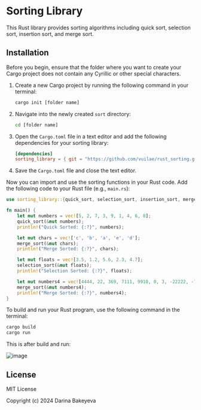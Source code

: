 # Sorting Library

This Rust library provides sorting algorithms including quick sort, selection sort, insertion sort, and merge sort.

## Installation

Before you begin, ensure that the folder where you want to create your Cargo project does not contain any Cyrillic or other special characters.

1. Create a new Cargo project by running the following command in your terminal:

   ```bash
   cargo init [folder name]
   ```

2. Navigate into the newly created `sort` directory:

   ```bash
   cd [folder name]
   ```

3. Open the `Cargo.toml` file in a text editor and add the following dependencies for your sorting library:

   ```toml
   [dependencies]
   sorting_library = { git = "https://github.com/vuilae/rust_sorting.git" }
   ```

4. Save the `Cargo.toml` file and close the text editor.

Now you can import and use the sorting functions in your Rust code. Add the following code to your Rust file (e.g., `main.rs`):
```rust
use sorting_library::{quick_sort, selection_sort, insertion_sort, merge_sort};

fn main() {
    let mut numbers = vec![5, 2, 7, 3, 9, 1, 4, 6, 8];
    quick_sort(&mut numbers);
    println!("Quick Sorted: {:?}", numbers);

    let mut chars = vec!['c', 'b', 'a', 'e', 'd'];
    merge_sort(&mut chars);
    println!("Merge Sorted: {:?}", chars);

    let mut floats = vec![3.5, 1.2, 5.6, 2.3, 4.7];
    selection_sort(&mut floats);
    println!("Selection Sorted: {:?}", floats);

    let mut numbers4 = vec![4444, 22, 369, 7111, 9910, 0, 3, -22222, -77, 554];
    merge_sort(&mut numbers4);
    println!("Merge Sorted: {:?}", numbers4);
}
```

To build and run your Rust program, use the following command in the terminal:
```bash
cargo build
cargo run
```

This is after build and run:

![image](https://github.com/vuilae/bl-sorting/assets/114561182/8a287c35-1edc-4c12-8a34-af4fe09dbd59)

## License

MIT License

Copyright (c) 2024 Darina Bakeyeva
